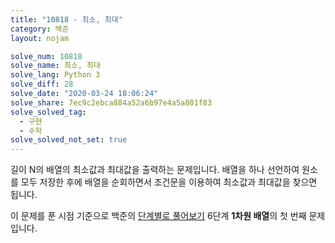 ```yaml
---
title: "10818 - 최소, 최대"
category: 백준
layout: nojam

solve_num: 10818
solve_name: 최소, 최대
solve_lang: Python 3
solve_diff: 28
solve_date: "2020-03-24 18:06:24"
solve_share: 7ec9c2ebca884a52a6b97e4a5a801f83
solve_solved_tag:
  - 구현
  - 수학
solve_solved_not_set: true
---
```


길이 N의 배열의 최소값과 최대값을 출력하는 문제입니다. 배열을 하나 선언하여 원소를 모두 저장한 후에 배열을 순회하면서 조건문을 이용하여 최소값과 최대값을 찾으면 됩니다.

이 문제를 푼 시점 기준으로 백준의 [단계별로 풀어보기](http://noj.am/p/s) 6단계 **1차원 배열**의 첫 번째 문제입니다.
